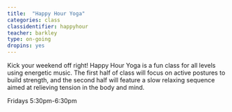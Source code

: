 ```yaml
---
title:  "Happy Hour Yoga"
categories: class
classidentifier: happyhour
teacher: barkley
type: on-going
dropins: yes
---
```

Kick your weekend off right! Happy Hour Yoga is a fun class for all levels using energetic music. The first half of class will focus on active postures to build strength, and the second half will feature a slow relaxing sequence aimed at relieving tension in the body and mind.

Fridays 5:30pm-6:30pm
